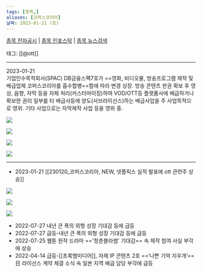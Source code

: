 ```yaml
---
tags: [종목,]
aliases: [코퍼스코리아]
날짜: 2023-01-21 (토)
---
```

[종목 전자공시](https://finance.naver.com/item/dart.naver?code=322780) |  [종목 인포스탁](https://www.infostock.co.kr/site/3d/3d_show.asp?codename=322780) | [종목 뉴스검색](https://m.search.naver.com/search.naver?where=m_news&sm=mtb_jum&query=코퍼스코리아)

태그: [[@ott]]

___

2023-01-21   
기업인수목적회사(SPAC) DB금융스팩7호가 ==영화, 비디오물, 방송프로그램 제작 및 배급업체 코퍼스코리아를 흡수합병==함에 따라 변경 상장. 방송 콘텐츠 판권 확보 후 영상, 음향, 자막 등을 자체 처리(커스터마이징)하여 VOD/OTT등 플랫폼사에 배급하거나 확보한 권리 일부를 타 배급사등에 양도(서브라이선스)하는 배급사업을 주 사업목적으로 영위. 기타 사업으로는 자막제작 사업 등을 영위 중.

![](https://i.imgur.com/wK9IDPE.png)

![](https://i.imgur.com/T8h4ccG.png)

![](https://i.imgur.com/W4CIBLD.png)

![](https://i.imgur.com/JN2V2jd.png)

___

- 2023-01-21 [[230120_코퍼스코리아, NEW, 넷플릭스 실적 발표에 ott 관련주 상승]]

![](https://i.imgur.com/47YZd4n.png)

![](https://i.imgur.com/5fu2ZpJ.png)

![](https://i.imgur.com/U80LAO4.png)


- 2022-07-27  내년 큰 폭의 외형 성장 기대감 등에 급등
- 2022-07-27  급등-내년 큰 폭의 외형 성장 기대감 등에 급등
- 2022-07-25  웹툰 원작 드라마 =='청춘블라썸' 기대감== 속 제작 참여 사실 부각에 상승
- 2022-04-14  급등-[[초록뱀미디어]], 자체 IP 콘텐츠 2호 ==‘나쁜 기억 지우개’== 日 라이선스 계약 체결 소식 속 일본 지역 배급 담당 부각에 급등